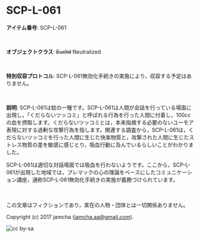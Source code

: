 # SCP-L-061

**アイテム番号**: SCP-L-061  

<br>  

**オブジェクトクラス**: <del>Euclid</del> Neutralized  

<br>  

**特別収容プロトコル**: SCP-L-061無効化手続きの実施により，収容する予定はありません。  

<br>  

**説明**: SCP-L-061は蚊の一種です。SCP-L-061は人間が会話を行っている場面に出現し，「くだらないツッコミ」と呼ばれる行為を行った人間に付着し，100ccの血を摂取します。くだらないツッコミとは，本来指摘する必要のないユーモア表現に対する過剰な攻撃行為を指します。関連する調査から，SCP-L-061は，くだらないツッコミを行った人間に生じた快楽物質と，攻撃された人間に生じたストレス物質の差を敏感に感じとり，吸血行動に及んでいるらしいことがわかりました。  

SCP-L-061は適切な対話場面では吸血を行わないようです。ここから，SCP-L-061が出現した地域では，プレマックの心の理論をベースにしたコミュニケーション講座，通称SCP-L-061無効化手続きの実施が義務づけられています。  

<br>  
<br>  
この文章はフィクションであり，実在の人物・団体とは一切関係ありません。  

Copyright (c) 2017 jamcha (jamcha.aa@gmail.com).  

![cc by-sa](http://i.creativecommons.org/l/by-sa/4.0/88x31.png)
